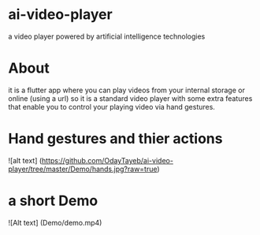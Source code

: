 # ai-video-player
a video player powered by artificial intelligence technologies

# About
it is a flutter app where you can play videos from your internal storage or online (using a url)
so it is a standard video player with some extra features that enable you to control your playing video via hand gestures.

# Hand gestures and thier actions
![alt text] (https://github.com/OdayTayeb/ai-video-player/tree/master/Demo/hands.jpg?raw=true)

# a short Demo
![Alt text] (Demo/demo.mp4)
